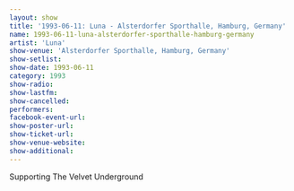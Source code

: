 ```yaml
---
layout: show
title: '1993-06-11: Luna - Alsterdorfer Sporthalle, Hamburg, Germany'
name: 1993-06-11-luna-alsterdorfer-sporthalle-hamburg-germany
artist: 'Luna'
show-venue: 'Alsterdorfer Sporthalle, Hamburg, Germany'
show-setlist: 
show-date: 1993-06-11
category: 1993
show-radio: 
show-lastfm: 
show-cancelled: 
performers: 
facebook-event-url: 
show-poster-url: 
show-ticket-url: 
show-venue-website: 
show-additional: 
---
```


Supporting The Velvet Underground